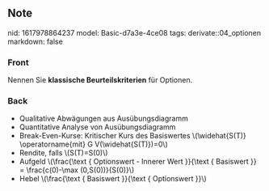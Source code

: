 ## Note
nid: 1617978864237
model: Basic-d7a3e-4ce08
tags: derivate::04_optionen
markdown: false

### Front
Nennen Sie <b>klassische Beurteilskriterien</b> für Optionen.

### Back
<div>
  <div>
    <ul>
      <li>Qualitative Abwägungen aus Ausübungsdiagramm
      <li>Quantitative Analyse von Ausübungsdiagramm
      <li>Break-Even-Kurse: Kritischer Kurs des Basiswertes
      \(\widehat{S(T)} \operatorname{mit} G V(\widehat{S(T)})=0\)
      <li>Rendite, falls \(S(T)=S(0)\)
      <li>Aufgeld \(\frac{\text { Optionswert - Innerer Wert
      }}{\text { Basiswert }} = \frac{c(0)-\max (0,S(0))}{S(0)}\)
      <li>Hebel \(\frac{\text { Basiswert }}{\text { Optionswert
      }}\)
    </ul>
  </div>
</div>
